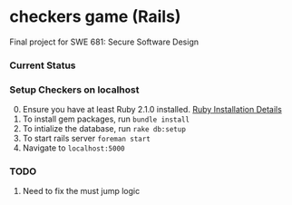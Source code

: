 # checkers game (Rails)
Final project for SWE 681: Secure Software Design

### Current Status

### Setup Checkers on localhost
0. Ensure you have at least Ruby 2.1.0 installed. [Ruby Installation Details](https://www.ruby-lang.org/en/downloads/)
1. To install gem packages, run `bundle install`
2. To intialize the database, run `rake db:setup`
3. To start rails server `foreman start`
4. Navigate to `localhost:5000`


### TODO
1. Need to fix the must jump logic
